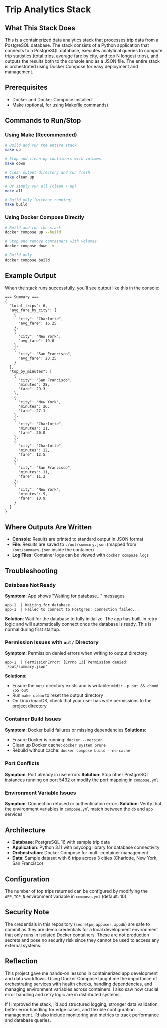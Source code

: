 # Trip Analytics Stack

## What This Stack Does

This is a containerized data analytics stack that processes trip data from a PostgreSQL database. The stack consists of a Python application that connects to a PostgreSQL database, executes analytical queries to compute trip statistics (total trips, average fare by city, and top N longest trips), and outputs the results both to the console and as a JSON file. The entire stack is orchestrated using Docker Compose for easy deployment and management.

## Prerequisites

- Docker and Docker Compose installed
- Make (optional, for using Makefile commands)

## Commands to Run/Stop

### Using Make (Recommended)
```bash
# Build and run the entire stack
make up

# Stop and clean up containers with volumes
make down

# Clean output directory and run fresh
make clean up

# Or simply run all (clean + up)
make all

# Build only (without running)
make build
```

### Using Docker Compose Directly
```bash
# Build and run the stack
docker compose up --build

# Stop and remove containers with volumes
docker compose down -v

# Build only
docker compose build
```

## Example Output

When the stack runs successfully, you'll see output like this in the console:

```
=== Summary ===
{
  "total_trips": 6,
  "avg_fare_by_city": [
    {
      "city": "Charlotte",
      "avg_fare": 16.25
    },
    {
      "city": "New York",
      "avg_fare": 19.0
    },
    {
      "city": "San Francisco",
      "avg_fare": 20.25
    }
  ],
  "top_by_minutes": [
    {
      "city": "San Francisco",
      "minutes": 28,
      "fare": 29.3
    },
    {
      "city": "New York",
      "minutes": 26,
      "fare": 27.1
    },
    {
      "city": "Charlotte",
      "minutes": 21,
      "fare": 20.0
    },
    {
      "city": "Charlotte",
      "minutes": 12,
      "fare": 12.5
    },
    {
      "city": "San Francisco",
      "minutes": 11,
      "fare": 11.2
    },
    {
      "city": "New York",
      "minutes": 9,
      "fare": 10.9
    }
  ]
}
```

## Where Outputs Are Written

- **Console**: Results are printed to standard output in JSON format
- **File**: Results are saved to `./out/summary.json` (mapped from `/out/summary.json` inside the container)
- **Log Files**: Container logs can be viewed with `docker compose logs`

## Troubleshooting

### Database Not Ready
**Symptom**: App shows "Waiting for database..." messages
```
app-1  | Waiting for database...
app-1  | Failed to connect to Postgres: connection failed...
```
**Solution**: Wait for the database to fully initialize. The app has built-in retry logic and will automatically connect once the database is ready. This is normal during first startup.

### Permission Issues with `out/` Directory
**Symptom**: Permission denied errors when writing to output directory
```
app-1  | PermissionError: [Errno 13] Permission denied: '/out/summary.json'
```
**Solutions**:
- Ensure the `out/` directory exists and is writable: `mkdir -p out && chmod 755 out`
- Run `make clean` to reset the output directory
- On Linux/macOS, check that your user has write permissions to the project directory

### Container Build Issues
**Symptom**: Docker build failures or missing dependencies
**Solutions**:
- Ensure Docker is running: `docker --version`
- Clean up Docker cache: `docker system prune`
- Rebuild without cache: `docker compose build --no-cache`

### Port Conflicts
**Symptom**: Port already in use errors
**Solution**: Stop other PostgreSQL instances running on port 5432 or modify the port mapping in `compose.yml`

### Environment Variable Issues
**Symptom**: Connection refused or authentication errors
**Solution**: Verify that the environment variables in `compose.yml` match between the `db` and `app` services

## Architecture

- **Database**: PostgreSQL 16 with sample trip data
- **Application**: Python 3.11 with psycopg library for database connectivity
- **Orchestration**: Docker Compose for multi-container management
- **Data**: Sample dataset with 6 trips across 3 cities (Charlotte, New York, San Francisco)

## Configuration

The number of top trips returned can be configured by modifying the `APP_TOP_N` environment variable in `compose.yml` (default: 10).

## Security Note

The credentials in this repository (`secretpw`, `appuser`, `appdb`) are safe to commit as they are demo credentials for a local development environment that only runs in isolated Docker containers. These are not production secrets and pose no security risk since they cannot be used to access any external systems.

## Reflection

This project gave me hands-on lessons in containerized app development and data workflows. Using Docker Compose taught me the importance of orchestrating services with health checks, handling dependencies, and managing environment variables across containers. I also saw how crucial error handling and retry logic are in distributed systems.

If I improved the stack, I’d add structured logging, stronger data validation, better error handling for edge cases, and flexible configuration management. I’d also include monitoring and metrics to track performance and database queries.